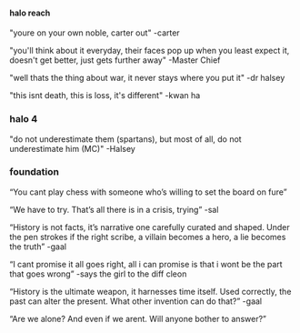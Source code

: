 #### halo reach
"youre on your own noble, carter out" -carter

"you'll think about it everyday, their faces pop up when you least expect it, doesn't get better, just gets further away" -Master Chief

"well thats the thing about war, it never stays where you put it" -dr halsey

"this isnt death, this is loss, it's different" -kwan ha

### halo 4
"do not underestimate them (spartans), but most of all, do not underestimate him (MC)" -Halsey

### foundation
“You cant play chess with someone who’s willing to set the board on fure”

“We have to try. That’s all there is in a crisis, trying” -sal

“History is not facts, it’s narrative one carefully curated and shaped. Under the pen strokes if the right scribe, a villain becomes a hero, a lie becomes the truth” -gaal

“I cant promise it all goes right, all i can promise is that i wont be the part that goes wrong” -says the girl to the diff cleon

“History is the ultimate weapon, it harnesses time itself. Used correctly, the past can alter the present. What other invention can do that?” -gaal

“Are we alone? And even if we arent. Will anyone bother to answer?”